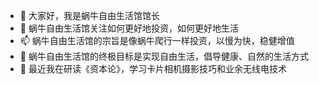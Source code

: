 - 👋 大家好，我是蜗牛自由生活馆馆长
- 👀 蜗牛自由生活馆关注如何更好地投资，如何更好地生活
- 📫 蜗牛自由生活馆的宗旨是像蜗牛爬行一样投资，以慢为快，稳健增值
- 💞️ 蜗牛自由生活馆的终极目标是实现自由生活，倡导健康、自然的生活方式
- 🌱 最近我在研读《资本论》，学习卡片相机摄影技巧和业余无线电技术

<!---
FreelanceSnail/FreelanceSnail is a ✨ special ✨ repository because its `README.md` (this file) appears on your GitHub profile.
You can click the Preview link to take a look at your changes.
--->
